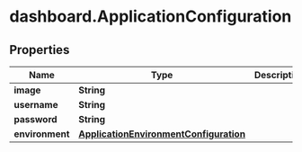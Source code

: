 # dashboard.ApplicationConfiguration

## Properties
Name | Type | Description | Notes
------------ | ------------- | ------------- | -------------
**image** | **String** |  | 
**username** | **String** |  | 
**password** | **String** |  | 
**environment** | [**ApplicationEnvironmentConfiguration**](ApplicationEnvironmentConfiguration.md) |  | 


